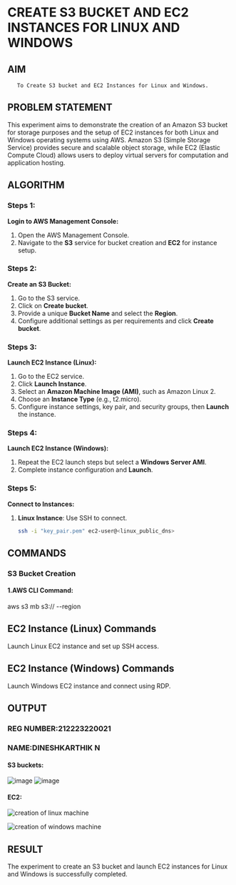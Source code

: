  # CREATE S3 BUCKET AND EC2 INSTANCES FOR LINUX AND WINDOWS
  ## AIM
       To Create S3 bucket and EC2 Instances for Linux and Windows.
## PROBLEM STATEMENT
This experiment aims to demonstrate the creation of an Amazon S3 bucket for storage purposes and the setup of EC2 instances for both Linux and Windows operating systems using AWS. Amazon S3 (Simple Storage Service) provides secure and scalable object storage, while EC2 (Elastic Compute Cloud) allows users to deploy virtual servers for computation and application hosting.
## ALGORITHM
### Steps 1:
 **Login to AWS Management Console:**
1. Open the AWS Management Console.
2. Navigate to the **S3** service for bucket creation and **EC2** for instance setup.

 ### Steps 2:
**Create an S3 Bucket:**
1. Go to the S3 service.
2. Click on **Create bucket**.
3. Provide a unique **Bucket Name** and select the **Region**.
4. Configure additional settings as per requirements and click **Create bucket**.
 
 ### Steps 3:
 **Launch EC2 Instance (Linux):**
1. Go to the EC2 service.
2. Click **Launch Instance**.
3. Select an **Amazon Machine Image (AMI)**, such as Amazon Linux 2.
4. Choose an **Instance Type** (e.g., t2.micro).
5. Configure instance settings, key pair, and security groups, then **Launch** the instance.

 ### Steps 4:
 **Launch EC2 Instance (Windows):**
1. Repeat the EC2 launch steps but select a **Windows Server AMI**.
2. Complete instance configuration and **Launch**.
 
 ### Steps 5:
 **Connect to Instances:**
1. **Linux Instance**: Use SSH to connect.
   ```bash
   ssh -i "key_pair.pem" ec2-user@<linux_public_dns>

## COMMANDS

### S3 Bucket Creation
#### 1.AWS CLI Command:
aws s3 mb s3://<your-bucket-name> --region <your-region>
## EC2 Instance (Linux) Commands
Launch Linux EC2 instance and set up SSH access.
## EC2 Instance (Windows) Commands
Launch Windows EC2 instance and connect using RDP.

## OUTPUT
### REG NUMBER:212223220021
### NAME:DINESHKARTHIK N

#### S3 buckets:
![image](https://github.com/user-attachments/assets/2320b883-64b8-45e4-aa70-cb3499a029d4)
![image](https://github.com/user-attachments/assets/25559cac-fc7f-4ef6-a1be-16dbc8775267)


#### EC2:
![creation of linux machine](https://github.com/user-attachments/assets/1690bd8a-bf80-40a3-94f0-5cb249834f79)

![creation of windows machine](https://github.com/user-attachments/assets/68bf1fc0-31da-4fe3-965c-93b5eeede6db)


 
## RESULT
 The experiment to create an S3 bucket and launch EC2 instances for Linux and Windows is successfully completed.

  


